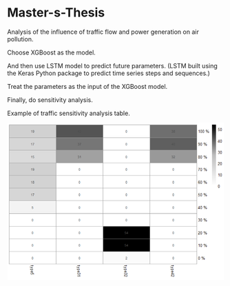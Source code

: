 # Master-s-Thesis
Analysis of the influence of traffic flow and power generation on air pollution.

Choose XGBoost as the model. 

And then use LSTM model to predict future parameters.
(LSTM built using the Keras Python package to predict time series steps and sequences.)

Treat the parameters as the input of the XGBoost model.

Finally, do sensitivity analysis.

Example of traffic sensitivity analysis table.

![image](https://github.com/jeff611196/Master-s-Thesis/blob/master/taipei_traffic_pheatmap.png)
